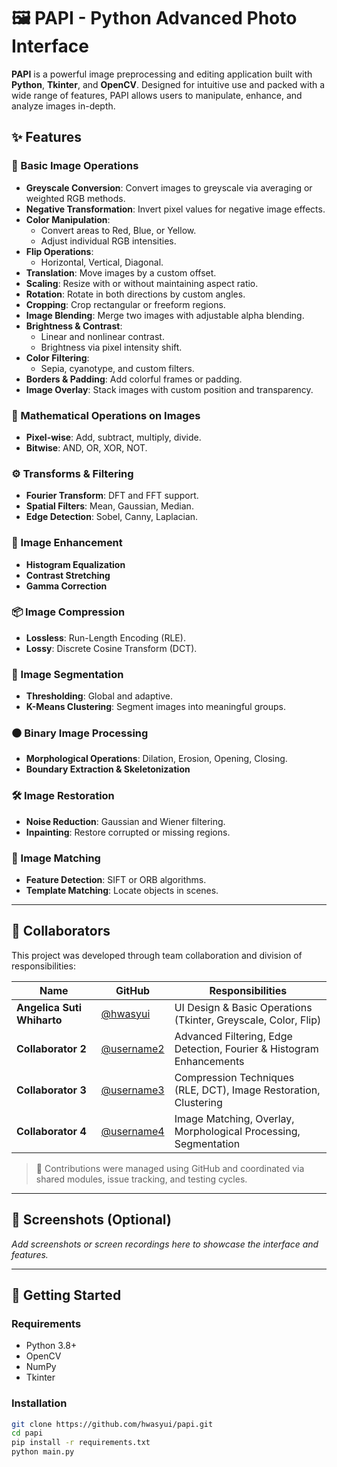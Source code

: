 # 🖼️ PAPI - Python Advanced Photo Interface

**PAPI** is a powerful image preprocessing and editing application built with **Python**, **Tkinter**, and **OpenCV**. Designed for intuitive use and packed with a wide range of features, PAPI allows users to manipulate, enhance, and analyze images in-depth.

## ✨ Features

### 🔧 Basic Image Operations
- **Greyscale Conversion**: Convert images to greyscale via averaging or weighted RGB methods.
- **Negative Transformation**: Invert pixel values for negative image effects.
- **Color Manipulation**:
  - Convert areas to Red, Blue, or Yellow.
  - Adjust individual RGB intensities.
- **Flip Operations**:
  - Horizontal, Vertical, Diagonal.
- **Translation**: Move images by a custom offset.
- **Scaling**: Resize with or without maintaining aspect ratio.
- **Rotation**: Rotate in both directions by custom angles.
- **Cropping**: Crop rectangular or freeform regions.
- **Image Blending**: Merge two images with adjustable alpha blending.
- **Brightness & Contrast**:
  - Linear and nonlinear contrast.
  - Brightness via pixel intensity shift.
- **Color Filtering**:
  - Sepia, cyanotype, and custom filters.
- **Borders & Padding**: Add colorful frames or padding.
- **Image Overlay**: Stack images with custom position and transparency.

### 🧮 Mathematical Operations on Images
- **Pixel-wise**: Add, subtract, multiply, divide.
- **Bitwise**: AND, OR, XOR, NOT.

### ⚙️ Transforms & Filtering
- **Fourier Transform**: DFT and FFT support.
- **Spatial Filters**: Mean, Gaussian, Median.
- **Edge Detection**: Sobel, Canny, Laplacian.

### 🌈 Image Enhancement
- **Histogram Equalization**
- **Contrast Stretching**
- **Gamma Correction**

### 📦 Image Compression
- **Lossless**: Run-Length Encoding (RLE).
- **Lossy**: Discrete Cosine Transform (DCT).

### 🧩 Image Segmentation
- **Thresholding**: Global and adaptive.
- **K-Means Clustering**: Segment images into meaningful groups.

### ⚫ Binary Image Processing
- **Morphological Operations**: Dilation, Erosion, Opening, Closing.
- **Boundary Extraction & Skeletonization**

### 🛠️ Image Restoration
- **Noise Reduction**: Gaussian and Wiener filtering.
- **Inpainting**: Restore corrupted or missing regions.

### 🎯 Image Matching
- **Feature Detection**: SIFT or ORB algorithms.
- **Template Matching**: Locate objects in scenes.

---

## 🤝 Collaborators

This project was developed through team collaboration and division of responsibilities:

| Name | GitHub | Responsibilities |
|------|--------|------------------|
| **Angelica Suti Whiharto** | [@hwasyui](https://github.com/hwasyui) | UI Design & Basic Operations (Tkinter, Greyscale, Color, Flip) |
| **Collaborator 2** | [@username2](https://github.com/username2) | Advanced Filtering, Edge Detection, Fourier & Histogram Enhancements |
| **Collaborator 3** | [@username3](https://github.com/username3) | Compression Techniques (RLE, DCT), Image Restoration, Clustering |
| **Collaborator 4** | [@username4](https://github.com/username4) | Image Matching, Overlay, Morphological Processing, Segmentation |

> 💬 Contributions were managed using GitHub and coordinated via shared modules, issue tracking, and testing cycles.

---

## 📸 Screenshots (Optional)
*Add screenshots or screen recordings here to showcase the interface and features.*

---

## 🚀 Getting Started

### Requirements
- Python 3.8+
- OpenCV
- NumPy
- Tkinter

### Installation
```bash
git clone https://github.com/hwasyui/papi.git
cd papi
pip install -r requirements.txt
python main.py
